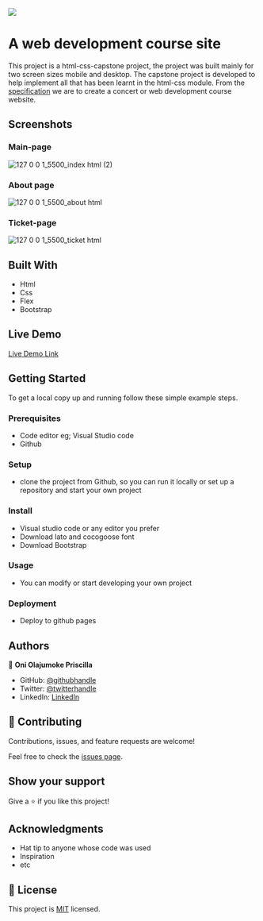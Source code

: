 ![](https://img.shields.io/badge/Microverse-blueviolet)

# A web development course site
This project is a html-css-capstone project, the project was built mainly for two screen sizes mobile and desktop. The capstone project is developed to help implement all that has been learnt in  the html-css module. From the [specification](https://www.behance.net/gallery/29845175/CC-Global-Summit-2015) we are to create a concert or web development course website.

## Screenshots
### Main-page
![127 0 0 1_5500_index html (2)](https://user-images.githubusercontent.com/69638013/114945387-22de7800-9e41-11eb-898a-7eaf135bd172.png)

### About page
![127 0 0 1_5500_about html](https://user-images.githubusercontent.com/69638013/114945497-5ae5bb00-9e41-11eb-8fc4-afa633d4c2a6.png)

### Ticket-page
![127 0 0 1_5500_ticket html](https://user-images.githubusercontent.com/69638013/114945337-0b9f8a80-9e41-11eb-8f29-bd98d878028b.png) 


## Built With

- Html
- Css
- Flex
- Bootstrap

## Live Demo

[Live Demo Link](https://prolajumokeoni.github.io/html-css-capstone/)

## Getting Started

To get a local copy up and running follow these simple example steps.

### Prerequisites
- Code editor eg; Visual Studio code
- Github

### Setup
- clone the project from Github, so you can run it locally or set up a repository and start your own project

### Install
- Visual studio code or any editor you prefer
- Download lato and cocogoose font
- Download Bootstrap

### Usage
- You can modify  or start developing your own project

### Deployment
- Deploy to github pages


## Authors

👤 **Oni Olajumoke Priscilla**

- GitHub: [@githubhandle](https://github.com/prolajumokeoni)
- Twitter: [@twitterhandle](https://twitter.com/prolajumokeoni)
- LinkedIn: [LinkedIn](https://www.linkedin.com/in/olajumoke-priscilla-oni-44a48b162/)


## 🤝 Contributing

Contributions, issues, and feature requests are welcome!

Feel free to check the [issues page](https://github.com/prolajumokeoni/html-css-capstone/issues).

## Show your support

Give a ⭐️ if you like this project!

## Acknowledgments

- Hat tip to anyone whose code was used
- Inspiration
- etc

## 📝 License

This project is [MIT](https://creativecommons.org/licenses/by-nc/4.0/) licensed.

